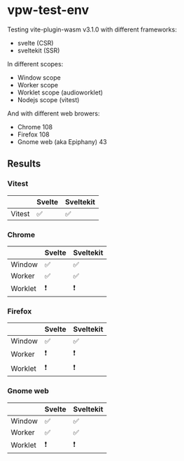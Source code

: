 # vpw-test-env

Testing vite-plugin-wasm v3.1.0 with different frameworks:

- svelte (CSR)
- sveltekit (SSR)

In different scopes:

- Window scope
- Worker scope
- Worklet scope (audioworklet)
- Nodejs scope (vitest)

And with different web browers:

- Chrome 108
- Firefox 108
- Gnome web (aka Epiphany) 43

## Results

### Vitest

|        | Svelte | Sveltekit |
| ------ | ------ | --------- |
| Vitest | ✅     | ✅        |

### Chrome

|         | Svelte | Sveltekit |
| ------- | ------ | --------- |
| Window  | ✅     | ✅        |
| Worker  | ✅     | ✅        |
| Worklet | ❗     | ❗        |

### Firefox

|         | Svelte | Sveltekit |
| ------- | ------ | --------- |
| Window  | ✅     | ✅        |
| Worker  | ❗     | ❗        |
| Worklet | ❗     | ❗        |

### Gnome web

|         | Svelte | Sveltekit |
| ------- | ------ | --------- |
| Window  | ✅     | ✅        |
| Worker  | ✅     | ✅        |
| Worklet | ❗     | ❗        |
